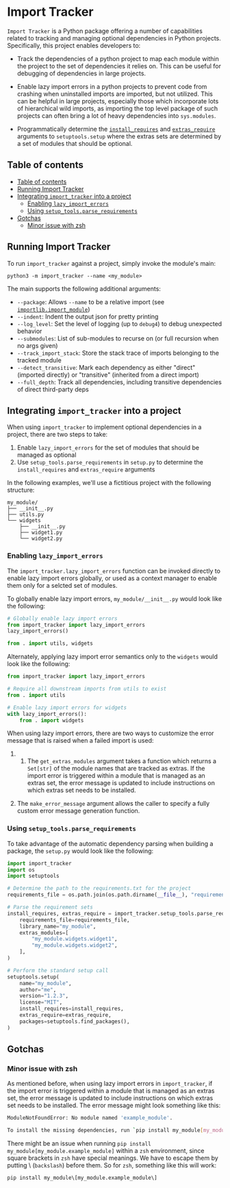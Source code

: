 # Import Tracker

`Import Tracker` is a Python package offering a number of capabilities related to tracking and managing optional dependencies in Python projects. Specifically, this project enables developers to:

-   Track the dependencies of a python project to map each module within the project to the set of dependencies it relies on. This can be useful for debugging of dependencies in large projects.

-   Enable lazy import errors in a python projects to prevent code from crashing when uninstalled imports are imported, but not utilized. This can be helpful in large projects, especially those which incorporate lots of hierarchical wild imports, as importing the top level package of such projects can often bring a lot of heavy dependencies into `sys.modules`.

-   Programmatically determine the [`install_requires`](https://setuptools.pypa.io/en/latest/userguide/dependency_management.html#declaring-required-dependency) and [`extras_require`](https://setuptools.pypa.io/en/latest/userguide/dependency_management.html#optional-dependencies) arguments to `setuptools.setup` where the extras sets are determined by a set of modules that should be optional.

## Table of contents

<!-- @import "[TOC]" {cmd="toc" depthFrom=2 depthTo=6 orderedList=false} -->

<!-- code_chunk_output -->

-   [Table of contents](#table-of-contents)
-   [Running Import Tracker](#running-import-tracker)
-   [Integrating `import_tracker` into a project](#integrating-import_tracker-into-a-project)
    -   [Enabling `lazy_import_errors`](#enabling-lazy_import_errors)
    -   [Using `setup_tools.parse_requirements`](#using-setup_toolsparse_requirements)
-   [Gotchas](#gotchas)
    -   [Minor issue with zsh](#minor-issue-with-zsh)

<!-- /code_chunk_output -->

## Running Import Tracker

To run `import_tracker` against a project, simply invoke the module's main:

```
python3 -m import_tracker --name <my_module>
```

The main supports the following additional arguments:

-   `--package`: Allows `--name` to be a relative import (see [`importlib.import_module`](https://docs.python.org/3/library/importlib.html#importlib.import_module))
-   `--indent`: Indent the output json for pretty printing
-   `--log_level`: Set the level of logging (up to `debug4`) to debug unexpected behavior
-   `--submodules`: List of sub-modules to recurse on (or full recursion when no args given)
-   `--track_import_stack`: Store the stack trace of imports belonging to the tracked module
-   `--detect_transitive`: Mark each dependency as either "direct" (imported directly) or "transitive" (inherited from a direct import)
-   `--full_depth`: Track all dependencies, including transitive dependencies of direct third-party deps

## Integrating `import_tracker` into a project

When using `import_tracker` to implement optional dependencies in a project, there are two steps to take:

1. Enable `lazy_import_errors` for the set of modules that should be managed as optional
2. Use `setup_tools.parse_requirements` in `setup.py` to determine the `install_requires` and `extras_require` arguments

In the following examples, we'll use a fictitious project with the following structure:

```
my_module/
├── __init__.py
├── utils.py
└── widgets
    ├── __init__.py
    ├── widget1.py
    └── widget2.py
```

### Enabling `lazy_import_errors`

The `import_tracker.lazy_import_errors` function can be invoked directly to enable lazy import errors globally, or used as a context manager to enable them only for a selcted set of modules.

To globally enable lazy import errors, `my_module/__init__.py` would look like the following:

```py
# Globally enable lazy import errors
from import_tracker import lazy_import_errors
lazy_import_errors()

from . import utils, widgets
```

Alternately, applying lazy import error semantics only to the `widgets` would look like the following:

```py
from import_tracker import lazy_import_errors

# Require all downstream imports from utils to exist
from . import utils

# Enable lazy import errors for widgets
with lazy_import_errors():
    from . import widgets
```

When using lazy import errors, there are two ways to customize the error message that is raised when a failed import is used:

1.  1. The `get_extras_modules` argument takes a function which returns a `Set[str]` of the module names that are tracked as extras. If the import error is triggered within a module that is managed as an extras set, the error message is updated to include instructions on which extras set needs to be installed.

2.  The `make_error_message` argument allows the caller to specify a fully custom error message generation function.

### Using `setup_tools.parse_requirements`

To take advantage of the automatic dependency parsing when building a package, the `setup.py` would look like the following:

```py
import import_tracker
import os
import setuptools

# Determine the path to the requirements.txt for the project
requirements_file = os.path.join(os.path.dirname(__file__), "requirements.txt")

# Parse the requirement sets
install_requires, extras_require = import_tracker.setup_tools.parse_requirements(
    requirements_file=requirements_file,
    library_name="my_module",
    extras_modules=[
        "my_module.widgets.widget1",
        "my_module.widgets.widget2",
    ],
)

# Perform the standard setup call
setuptools.setup(
    name="my_module",
    author="me",
    version="1.2.3",
    license="MIT",
    install_requires=install_requires,
    extras_require=extras_require,
    packages=setuptools.find_packages(),
)
```

## Gotchas

### Minor issue with zsh

As mentioned before, when using lazy import errors in `import_tracker`, if the import error is triggered within a module that is managed as an extras set, the error message is updated to include instructions on which extras set needs to be installed. The error message might look something like this:

```bash
ModuleNotFoundError: No module named 'example_module'.

To install the missing dependencies, run `pip install my_module[my_module.example_module]`

```

There might be an issue when running `pip install my_module[my_module.example_module]` within a `zsh` environment, since square brackets in `zsh` have special meanings. We have to escape them by putting \ (`backslash`) before them. So for `zsh`, something like this will work:

```
pip install my_module\[my_module.example_module\]
```
